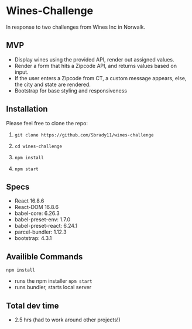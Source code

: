 # Wines-Challenge

In response to two challenges from Wines Inc in Norwalk.

## MVP
- Display wines using the provided API, render out assigned values.
- Render a form that hits a Zipcode API, and returns values based on input.
- If the user enters a Zipcode from CT, a custom message appears, else, the city and state are rendered.
- Bootstrap for base styling and responsiveness

## Installation
Please feel free to clone the repo:

1. `git clone https://github.com/Sbrady11/wines-challenge`

2. `cd wines-challenge`

3. `npm install`

4. `npm start`

## Specs

- React 16.8.6
- React-DOM 16.8.6
- babel-core: 6.26.3
- babel-preset-env: 1.7.0
- babel-preset-react: 6.24.1
- parcel-bundler: 1.12.3
- bootstrap: 4.3.1

## Availible Commands

`npm install`
- runs the npm installer
`npm start`
- runs bundler, starts local server

## Total dev time
- 2.5 hrs (had to work around other projects!)
